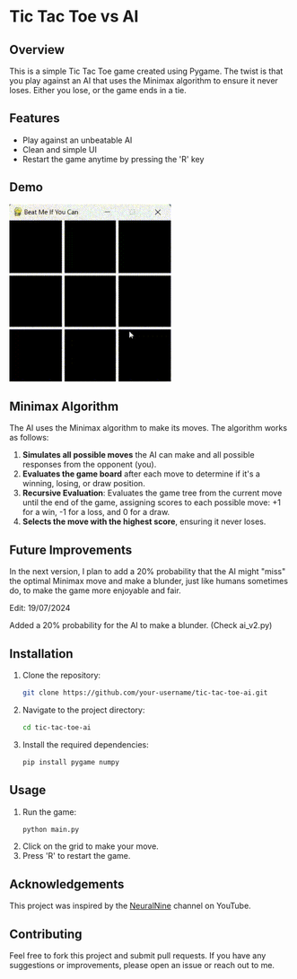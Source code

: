 # Tic Tac Toe vs AI

## Overview

This is a simple Tic Tac Toe game created using Pygame. The twist is that you play against an AI that uses the Minimax algorithm to ensure it never loses. Either you lose, or the game ends in a tie.

## Features

- Play against an unbeatable AI
- Clean and simple UI
- Restart the game anytime by pressing the 'R' key

## Demo

![](https://github.com/rohitharumugams/Tic-Tac-Toe-vs-AI/blob/main/tictactoe_demo.gif)

## Minimax Algorithm

The AI uses the Minimax algorithm to make its moves. The algorithm works as follows:

1. **Simulates all possible moves** the AI can make and all possible responses from the opponent (you).
2. **Evaluates the game board** after each move to determine if it's a winning, losing, or draw position.
3. **Recursive Evaluation**: Evaluates the game tree from the current move until the end of the game, assigning scores to each possible move: +1 for a win, -1 for a loss, and 0 for a draw.
4. **Selects the move with the highest score**, ensuring it never loses.

## Future Improvements

In the next version, I plan to add a 20% probability that the AI might "miss" the optimal Minimax move and make a blunder, just like humans sometimes do, to make the game more enjoyable and fair.

Edit: 19/07/2024

Added a 20% probability for the AI to make a blunder. (Check ai_v2.py)

## Installation

1. Clone the repository:
   ```bash
   git clone https://github.com/your-username/tic-tac-toe-ai.git
   ```
2. Navigate to the project directory:
   ```bash
   cd tic-tac-toe-ai
   ```
3. Install the required dependencies:
   ```bash
   pip install pygame numpy
   ```

## Usage

1. Run the game:
   ```bash
   python main.py
   ```
2. Click on the grid to make your move.
3. Press 'R' to restart the game.

## Acknowledgements

This project was inspired by the [NeuralNine](https://www.youtube.com/watch?v=LbTu0rwikwg) channel on YouTube.

## Contributing

Feel free to fork this project and submit pull requests. If you have any suggestions or improvements, please open an issue or reach out to me.

